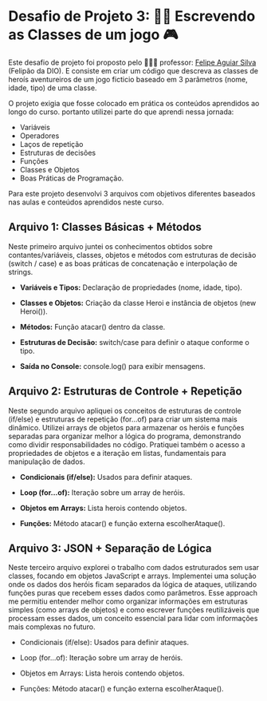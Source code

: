 # **Desafio de Projeto 3: ✍🏻 Escrevendo as Classes de um jogo** 🎮

Este desafio de projeto foi proposto pelo 👨🏻‍🏫 professor: [Felipe Aguiar Silva]((https://www.linkedin.com/in/felipeaguiar-exe/)) (Felipão da DIO). E consiste em criar um código que descreva as classes de heroís aventureiros de um jogo ficticio baseado em 3 parâmetros (nome, idade, tipo) de uma classe.

O projeto exigia que fosse colocado em prática os conteúdos aprendidos ao longo do curso. portanto utilizei parte do que aprendi nessa jornada: 

- Variáveis
- Operadores
- Laços de repetição
- Estruturas de decisões
- Funções
- Classes e Objetos
- Boas Práticas de Programação.

Para este projeto desenvolvi 3 arquivos com objetivos diferentes baseados nas aulas e conteúdos aprendidos neste curso.

## **Arquivo 1: Classes Básicas + Métodos**

Neste primeiro arquivo juntei os conhecimentos obtidos sobre contantes/variáveis, classes,  objetos e métodos com estruturas de decisão (switch / case) e as boas práticas de concatenação e interpolação de strings.

- **Variáveis e Tipos:** Declaração de propriedades (nome, idade, tipo).

- **Classes e Objetos:** Criação da classe Heroi e instância de objetos (new Heroi()).

- **Métodos:** Função atacar() dentro da classe.

- **Estruturas de Decisão:** switch/case para definir o ataque conforme o tipo.

- **Saída no Console:** console.log() para exibir mensagens.

## **Arquivo 2: Estruturas de Controle + Repetição** 

Neste segundo arquivo apliquei os conceitos de estruturas de controle (if/else) e estruturas de repetição (for...of) para criar um sistema mais dinâmico. Utilizei arrays de objetos para armazenar os heróis e funções separadas para organizar melhor a lógica do programa, demonstrando como dividir responsabilidades no código. Pratiquei também o acesso a propriedades de objetos e a iteração em listas, fundamentais para manipulação de dados.

- **Condicionais (if/else):** Usados para definir ataques.

- **Loop (for...of):** Iteração sobre um array de heróis.

- **Objetos em Arrays:** Lista herois contendo objetos.

- **Funções:** Método atacar() e função externa escolherAtaque().


## **Arquivo 3: JSON + Separação de Lógica**

Neste terceiro arquivo explorei o trabalho com dados estruturados sem usar classes, focando em objetos JavaScript e arrays. Implementei uma solução onde os dados dos heróis ficam separados da lógica de ataques, utilizando funções puras que recebem esses dados como parâmetros. Esse approach me permitiu entender melhor como organizar informações em estruturas simples (como arrays de objetos) e como escrever funções reutilizáveis que processam esses dados, um conceito essencial para lidar com informações mais complexas no futuro.

- Condicionais (if/else): Usados para definir ataques.

- Loop (for...of): Iteração sobre um array de heróis.

- Objetos em Arrays: Lista herois contendo objetos.

- Funções: Método atacar() e função externa escolherAtaque().
